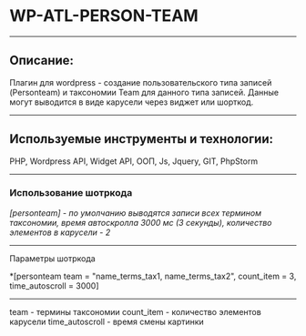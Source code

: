 # WP-ATL-PERSON-TEAM
<hr> 

## Описание:
Плагин для wordpress - создание пользовательского типа записей (Personteam) и таксономии Team для данного типа записей.
Данные могут выводится в виде карусели через виджет или шорткод.  
<hr>

## Используемые инструменты и технологии:
PHP, Wordpress API, Widget API, ООП, Js, Jquery, GIT, PhpStorm 
<hr>

### Использование шотркода 
*[personteam] - по умолчанию выводятся записи всех термином таксономии, время автоскролла 3000 мс (3 секунды), количество элементов в карусели - 2*
<hr>
Параметры шотркода

*[personteam team = "name_terms_tax1, name_terms_tax2", count_item = 3, time_autoscroll = 3000]
<hr>
team - термины таксономии
count_item - количество элементов карусели
time_autoscroll - время смены картинки 




